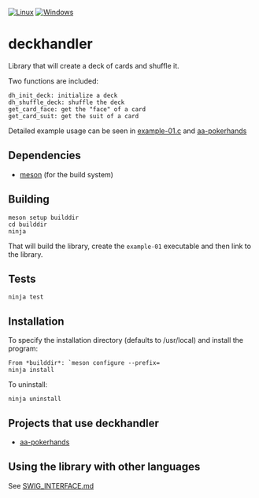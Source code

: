 [![Linux](https://github.com/theimpossibleastronaut/deckhandler/actions/workflows/linux.yml/badge.svg)](https://github.com/theimpossibleastronaut/deckhandler/actions/workflows/linux.yml)
[![Windows](https://github.com/theimpossibleastronaut/deckhandler/actions/workflows/windows.yml/badge.svg)](https://github.com/theimpossibleastronaut/deckhandler/actions/workflows/windows.yml)

# deckhandler
Library that will create a deck of cards and shuffle it.

Two functions are included:

    dh_init_deck: initialize a deck
    dh_shuffle_deck: shuffle the deck
    get_card_face: get the "face" of a card
    get_card_suit: get the suit of a card

Detailed example usage can be seen in
[example-01.c](https://github.com/theimpossibleastronaut/deckhandler/blob/master/test/test_01.c)
and
[aa-pokerhands](https://github.com/theimpossibleastronaut/aa-pokerhands)

## Dependencies

* [meson](http://mesonbuild.com/Quick-guide.html) (for the build system)

## Building

    meson setup builddir
    cd builddir
    ninja

That will build the library, create the `example-01` executable and
then link to the library.

## Tests

    ninja test

## Installation

To specify the installation directory (defaults to /usr/local) and
install the program:

    From *builddir*: `meson configure --prefix=
    ninja install

To uninstall:

    ninja uninstall

## Projects that use deckhandler

* [aa-pokerhands](https://github.com/theimpossibleastronaut/aa-pokerhands)

## Using the library with other languages

See [SWIG_INTERFACE.md](https://github.com/theimpossibleastronaut/deckhandler/blob/master/SWIG_INTERFACE.md)
